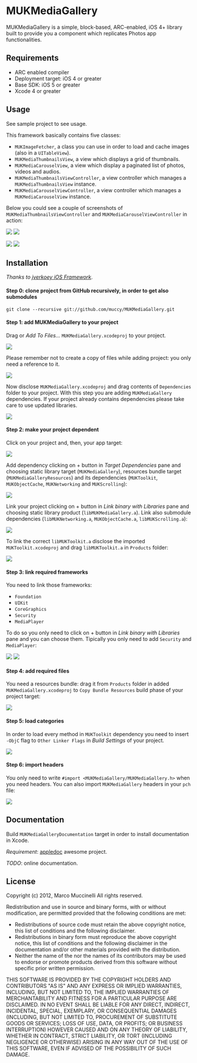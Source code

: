 MUKMediaGallery
===============
MUKMediaGallery is a simple, block-based, ARC-enabled, iOS 4+ library built to provide you a component which replicates Photos app functionalities.

Requirements
------------
* ARC enabled compiler
* Deployment target: iOS 4 or greater
* Base SDK: iOS 5 or greater
* Xcode 4 or greater

Usage
-----
See sample project to see usage.

This framework basically contains five classes:
* `MUKImageFetcher`, a class you can use in order to load and cache images (also in a `UITableView`).
* `MUKMediaThumbnailsView`, a view which displays a grid of thumbnails.
* `MUKMediaCarouselView`, a view which display a paginated list of photos, videos and audios.
* `MUKMediaThumbnailsViewController`, a view controller which manages a `MUKMediaThumbnailsView` instance.
* `MUKMediaCarouselViewController`, a view controller which manages a `MUKMediaCarouselView` instance.

Below you could see a couple of screenshots of `MUKMediaThumbnailsViewController` and `MUKMediaCarouselViewController` in action:

<img src="http://i.imgur.com/0Q5e6.png" />  <img src="http://i.imgur.com/ZVxE5.png" />

<img src="http://i.imgur.com/l60aJ.png" />

<img src="http://i.imgur.com/MvGRV.png" />

Installation
------------
*Thanks to [jverkoey iOS Framework]*.

#### Step 0: clone project from GitHub recursively, in order to get also submodules

    git clone --recursive git://github.com/muccy/MUKMediaGallery.git

#### Step 1: add MUKMediaGallery to your project
Drag or *Add To Files...* `MUKMediaGallery.xcodeproj` to your project.

<img src="http://i.imgur.com/97FcV.png" />

Please remember not to create a copy of files while adding project: you only need a reference to it.

<img src="http://i.imgur.com/pCUIQ.png" />

Now disclose `MUKMediaGallery.xcodeproj` and drag contents of `Dependencies` folder to your project. With this step you are adding `MUKMediaGallery` dependencies. If your project already contains dependencies please take care to use updated libraries.

<img src="http://i.imgur.com/67t0P.png" />

#### Step 2: make your project dependent
Click on your project and, then, your app target:

<img src="http://i.imgur.com/J10tA.png" />

Add dependency clicking on + button in *Target Dependencies* pane and choosing static library target (`MUKMediaGallery`), resources bundle target (`MUKMediaGalleryResources`) and its dependencies (`MUKToolkit`, `MUKObjectCache`, `MUKNetworking` and `MUKScrolling`):

<img src="http://i.imgur.com/oaXaS.png" />

Link your project clicking on + button in *Link binary with Libraries* pane and choosing static library product (`libMUKMediaGallery.a`). Link also submodule dependencies (`libMUKNetworking.a`, `MUKObjectCache.a`, `libMUKScrolling.a`):

<img src="http://i.imgur.com/7xpw9.png" />

To link the correct `libMUKToolkit.a` disclose the imported `MUKToolkit.xcodeproj` and drag `libMUKToolkit.a` in `Products` folder:

<img src="http://i.imgur.com/gy7ZC.png" />

#### Step 3: link required frameworks
You need to link those frameworks:

* `Foundation`
* `UIKit`
* `CoreGraphics`
* `Security`
* `MediaPlayer`

To do so you only need to click on + button in *Link binary with Libraries* pane and you can choose them. Tipically you only need to add `Security` and `MediaPlayer`:

<img src="http://i.imgur.com/q0SUB.png" /> <img src="http://i.imgur.com/p9XZh.png" />

#### Step 4: add required files

You need a resources bundle: drag it from `Products` folder in added `MUKMediaGallery.xcodeproj` to `Copy Bundle Resources` build phase of your project target:

<img src="http://i.imgur.com/cKSbf.png" />

#### Step 5: load categories
In order to load every method in `MUKToolkit` dependency you need to insert `-ObjC` flag to `Other Linker Flags` in *Build Settings* of your project.

<img src="http://i.imgur.com/u9OUD.png" /> 


#### Step 6: import headers
You only need to write `#import <MUKMediaGallery/MUKMediaGallery.h>` when you need headers.
You can also import `MUKMediaGallery` headers in your `pch` file:

<img src="http://i.imgur.com/8UA1Y.png?1" />


Documentation
-------------
Build `MUKMediaGalleryDocumentation` target in order to install documentation in Xcode.

*Requirement*: [appledoc] awesome project.

*TODO*: online documentation.



License
-------
Copyright (c) 2012, Marco Muccinelli
All rights reserved.

Redistribution and use in source and binary forms, with or without
modification, are permitted provided that the following conditions are met:

* Redistributions of source code must retain the above copyright
notice, this list of conditions and the following disclaimer.
* Redistributions in binary form must reproduce the above copyright
notice, this list of conditions and the following disclaimer in the
documentation and/or other materials provided with the distribution.
* Neither the name of the <organization> nor the
names of its contributors may be used to endorse or promote products
derived from this software without specific prior written permission.

THIS SOFTWARE IS PROVIDED BY THE COPYRIGHT HOLDERS AND CONTRIBUTORS "AS IS" AND
ANY EXPRESS OR IMPLIED WARRANTIES, INCLUDING, BUT NOT LIMITED TO, THE IMPLIED
WARRANTIES OF MERCHANTABILITY AND FITNESS FOR A PARTICULAR PURPOSE ARE
DISCLAIMED. IN NO EVENT SHALL <COPYRIGHT HOLDER> BE LIABLE FOR ANY
DIRECT, INDIRECT, INCIDENTAL, SPECIAL, EXEMPLARY, OR CONSEQUENTIAL DAMAGES
(INCLUDING, BUT NOT LIMITED TO, PROCUREMENT OF SUBSTITUTE GOODS OR SERVICES;
 LOSS OF USE, DATA, OR PROFITS; OR BUSINESS INTERRUPTION) HOWEVER CAUSED AND
ON ANY THEORY OF LIABILITY, WHETHER IN CONTRACT, STRICT LIABILITY, OR TORT
(INCLUDING NEGLIGENCE OR OTHERWISE) ARISING IN ANY WAY OUT OF THE USE OF THIS
SOFTWARE, EVEN IF ADVISED OF THE POSSIBILITY OF SUCH DAMAGE.


[PSYouTubeExtractor]: https://github.com/steipete/PSYouTubeExtractor
[jverkoey iOS Framework]: https://github.com/jverkoey/iOS-Framework
[appledoc]: https://github.com/tomaz/appledoc

